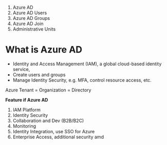 1. Azure AD
2. Azure AD Users
3. Azure AD Groups
4. Azure AD Join
5. Administrative Units
# What is Azure AD
- Identity and Access Management (IAM), a global cloud-based identity service,  
- Create users and groups
- Manage Identity Security, e.g. MFA, control resource access, etc.

Azure Tenant = Organization = Directory

**Feature if Azure AD**
1. IAM Platform
2. Identity Security
3. Collaboration and Dev (B2B/B2C)
4. Monitoring
5. Identity Integration, use SSO for Azure
6. Enterprise Access, additional security amd 

